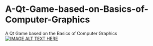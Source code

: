 # A-Qt-Game-based-on-Basics-of-Computer-Graphics
A Qt Game based on the Basics of Computer Graphics
[![IMAGE ALT TEXT HERE](https://img.youtube.com/vi/YOUTUBE_VIDEO_ID_HERE/0.jpg)](https://www.youtube.com/watch?v=9BYW-sYuWkg)
